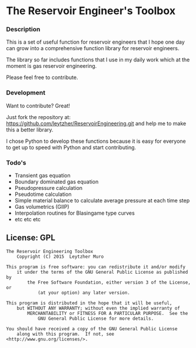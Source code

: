 # The Reservoir Engineer's Toolbox
### Description
This is a set of useful function for reservoir engineers that I hope one day can grow into a comprehensive function library for reservoir engineers.

The library so far includes functions that I use in my daily work which at the moment is gas reservoir engineering.

Please feel free to contribute.

### Development

Want to contribute? Great!

Just fork the repository at: https://github.com/leytzher/ReservoirEngineering.git
and help me to make this a better library.

I chose Python to develop these functions because it is easy for everyone to get up to speed with Python and start contributing.

### Todo's
* Transient gas equation
* Boundary dominated gas equation
* Pseudopressure calculation
* Pseudotime calculation
* Simple material balance to calculate average pressure at each time step
* Gas volumetrics (GIIP)
* Interpolation routines for Blasingame type curves
* etc etc etc


License: GPL
----

    The Reservoir Engineering Toolbox
        Copyright (C) 2015  Leytzher Muro

    This program is free software: you can redistribute it and/or modify
        it under the terms of the GNU General Public License as published by
            the Free Software Foundation, either version 3 of the License, or
                (at your option) any later version.

    This program is distributed in the hope that it will be useful,
        but WITHOUT ANY WARRANTY; without even the implied warranty of
            MERCHANTABILITY or FITNESS FOR A PARTICULAR PURPOSE.  See the
                GNU General Public License for more details.

    You should have received a copy of the GNU General Public License
        along with this program.  If not, see <http://www.gnu.org/licenses/>.



